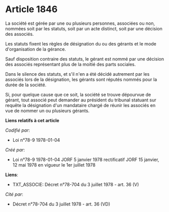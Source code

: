 # Article 1846

La société est gérée par une ou plusieurs personnes, associées ou non, nommées soit par les statuts, soit par un acte
distinct, soit par une décision des associés.

Les statuts fixent les règles de désignation du ou des gérants et le mode d'organisation de la gérance.

Sauf disposition contraire des statuts, le gérant est nommé par une décision des associés représentant plus de la moitié des
parts sociales.

Dans le silence des statuts, et s'il n'en a été décidé autrement par les associés lors de la désignation, les gérants sont
réputés nommés pour la durée de la société.

Si, pour quelque cause que ce soit, la société se trouve dépourvue de gérant, tout associé peut demander au président du
tribunal statuant sur requête la désignation d'un mandataire chargé de réunir les associés en vue de nommer un ou plusieurs
gérants.

**Liens relatifs à cet article**

_Codifié par_:

  - Loi n°78-9 1978-01-04

_Créé par_:

  - Loi n°78-9 1978-01-04 JORF 5 janvier 1978 rectificatif JORF 15 janvier, 12 mai 1978 en vigueur le 1er juillet 1978

**Liens**:

  - TXT_ASSOCIE: Décret n°78-704 du 3 juillet 1978 - art. 36 (V)

_Cité par_:

  - Décret n°78-704 du 3 juillet 1978 - art. 36 (VD)
